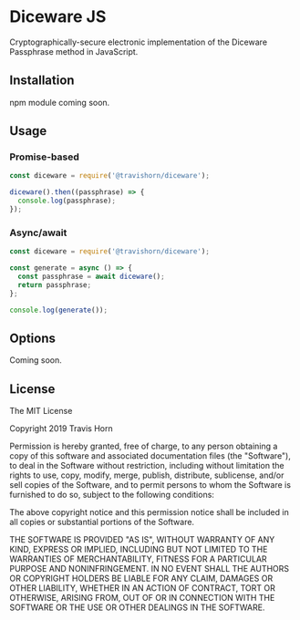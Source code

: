 # Diceware JS

Cryptographically-secure electronic implementation of the Diceware Passphrase method in JavaScript.

## Installation

npm module coming soon.

## Usage

### Promise-based

```javascript
const diceware = require('@travishorn/diceware');

diceware().then((passphrase) => {
  console.log(passphrase);
});
```

### Async/await

```javascript
const diceware = require('@travishorn/diceware');

const generate = async () => {
  const passphrase = await diceware();
  return passphrase;
};

console.log(generate());
```

## Options

Coming soon.

## License

The MIT License

Copyright 2019 Travis Horn

Permission is hereby granted, free of charge, to any person obtaining a copy of this software and associated documentation files (the "Software"), to deal in the Software without restriction, including without limitation the rights to use, copy, modify, merge, publish, distribute, sublicense, and/or sell copies of the Software, and to permit persons to whom the Software is furnished to do so, subject to the following conditions:

The above copyright notice and this permission notice shall be included in all copies or substantial portions of the Software.

THE SOFTWARE IS PROVIDED "AS IS", WITHOUT WARRANTY OF ANY KIND, EXPRESS OR IMPLIED, INCLUDING BUT NOT LIMITED TO THE WARRANTIES OF MERCHANTABILITY, FITNESS FOR A PARTICULAR PURPOSE AND NONINFRINGEMENT. IN NO EVENT SHALL THE AUTHORS OR COPYRIGHT HOLDERS BE LIABLE FOR ANY CLAIM, DAMAGES OR OTHER LIABILITY, WHETHER IN AN ACTION OF CONTRACT, TORT OR OTHERWISE, ARISING FROM, OUT OF OR IN CONNECTION WITH THE SOFTWARE OR THE USE OR OTHER DEALINGS IN THE SOFTWARE.
